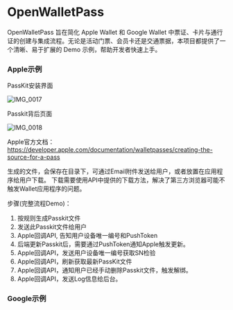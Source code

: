 # OpenWalletPass
OpenWalletPass 旨在简化 Apple Wallet 和 Google Wallet 中票证、卡片与通行证的创建与集成流程。无论是活动门票、会员卡还是交通票据，本项目都提供了一个清晰、易于扩展的 Demo 示例，帮助开发者快速上手。

### Apple示例
PassKit安装界面

![IMG_0017](https://github.com/user-attachments/assets/e2e163b9-2d53-40fc-977a-6f5bd1834e97)

Passkit背后页面

![IMG_0018](https://github.com/user-attachments/assets/ad6e9faa-2bd3-4137-aa3c-1fbcdc7347e8)

Apple官方文档：https://developer.apple.com/documentation/walletpasses/creating-the-source-for-a-pass


生成的文件，会保存在目录下，可通过Email附件发送给用户，或者放置在应用程序给用户下载。
下载需要使用API中提供的下载方法，解决了第三方浏览器可能不触发Wallet应用程序的问题。

步骤(完整流程Demo)：
1. 按规则生成Passkit文件
2. 发送此Passkit文件给用户
3. Apple回调API, 告知用户设备唯一编号和PushToken
4. 后端更新Passkit后，需要通过PushToken通知Apple触发更新。
5. Apple回调API，发送用户设备唯一编号获取SN检验
6. Apple回调API，刷新获取最新PassKit文件
7. Apple回调API，通知用户已经手动删除Passkit文件，触发解绑。
8. Apple回调API，发送Log信息给后台。

### Google示例
